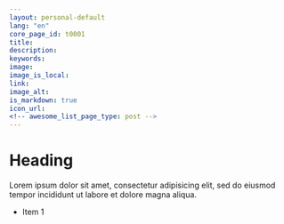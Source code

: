 ```yaml
---
layout: personal-default
lang: "en"
core_page_id: t0001
title: 
description: 
keywords: 
image: 
image_is_local: 
link: 
image_alt: 
is_markdown: true
icon_url: 
<!-- awesome_list_page_type: post -->
---
```


# Heading

Lorem ipsum dolor sit amet, consectetur adipisicing elit, sed do eiusmod
tempor incididunt ut labore et dolore magna aliqua. 

- Item 1